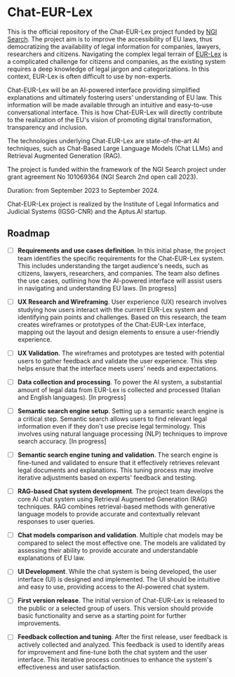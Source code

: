 # Chat-EUR-Lex

This is the official repository of the Chat-EUR-Lex project funded by [NGI Search](https://ngi-search-2nd-open-call.fundingbox.com/). The project aim is to improve the accessibility of EU laws, thus democratizing the availability of legal information for companies, lawyers, researchers and citizens. Navigating the complex legal terrain of [EUR-Lex](https://eur-lex.europa.eu/homepage.html) is a complicated challenge for citizens and companies, as the existing system requires a deep knowledge of legal jargon and categorizations. In this context, EUR-Lex is often difficult to use by non-experts.

Chat-EUR-Lex will be an AI-powered interface providing simplified explanations and ultimately fostering users' understanding of EU law. This information will be made available through an intuitive and easy-to-use conversational interface. This is how Chat-EUR-Lex will directly contribute to the realization of the EU's vision of promoting digital transformation, transparency and inclusion. 

The technologies underlying Chat-EUR-Lex are state-of-the-art AI techniques, such as Chat-Based Large Language Models (Chat LLMs) and Retrieval Augmented Generation (RAG).

The project is funded within the framework of the NGI Search project under grant agreement No 101069364 (NGI Search 2nd open call 2023).

Duration: from September 2023 to September 2024.

Chat-EUR-Lex project is realized by the Institute of Legal Informatics and Judicial Systems (IGSG-CNR) and the Aptus.AI startup.


## Roadmap

- [ ] **Requirements and use cases definition**. In this initial phase, the project team identifies the specific requirements for the Chat-EUR-Lex system. This includes understanding the target audience's needs, such as citizens, lawyers, researchers, and companies. The team also defines the use cases, outlining how the AI-powered interface will assist users in navigating and understanding EU laws. \[In progress\]
- [ ] **UX Research and Wireframing**. User experience (UX) research involves studying how users interact with the current EUR-Lex system and identifying pain points and challenges. Based on this research, the team creates wireframes or prototypes of the Chat-EUR-Lex interface, mapping out the layout and design elements to ensure a user-friendly experience.
- [ ] **UX Validation**. The wireframes and prototypes are tested with potential users to gather feedback and validate the user experience. This step helps ensure that the interface meets users' needs and expectations.
- [ ] **Data collection and processing**. To power the AI system, a substantial amount of legal data from EUR-Lex is collected and processed (Italian and English languages). \[In progress\]
- [ ] **Semantic search engine setup**. Setting up a semantic search engine is a critical step. Semantic search allows users to find relevant legal information even if they don't use precise legal terminology. This involves using natural language processing (NLP) techniques to improve search accuracy. \[In progress\]
- [ ] **Semantic search engine tuning and validation**. The search engine is fine-tuned and validated to ensure that it effectively retrieves relevant legal documents and explanations. This tuning process may involve iterative adjustments based on experts' feedback and testing.
- [ ] **RAG-based Chat system development**. The project team develops the core AI chat system using Retrieval Augmented Generation (RAG) techniques. RAG combines retrieval-based methods with generative language models to provide accurate and contextually relevant responses to user queries.
- [ ] **Chat models comparison and validation**. Multiple chat models may be compared to select the most effective one. The models are validated by assessing their ability to provide accurate and understandable explanations of EU law.
- [ ] **UI Development**. While the chat system is being developed, the user interface (UI) is designed and implemented. The UI should be intuitive and easy to use, providing access to the AI-powered chat system.
- [ ] **First version release**. The initial version of Chat-EUR-Lex is released to the public or a selected group of users. This version should provide basic functionality and serve as a starting point for further improvements.
- [ ] **Feedback collection and tuning**. After the first release, user feedback is actively collected and analyzed. This feedback is used to identify areas for improvement and fine-tune both the chat system and the user interface. This iterative process continues to enhance the system's effectiveness and user satisfaction.

